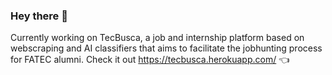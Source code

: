 ### Hey there 👋

  Currently working on TecBusca, a job and internship platform based on webscraping and AI classifiers that aims to facilitate the jobhunting process for FATEC alumni.
Check it out <https://tecbusca.herokuapp.com/> 👈

<!--
- 🌱 I’m currently learning ...
- 👯 I’m looking to collaborate on ...
- 🤔 I’m looking for help with ...
- 💬 Ask me about ...
- 📫 How to reach me: ...
- 😄 Pronouns: ...
- ⚡ Fun fact: ...
-->

